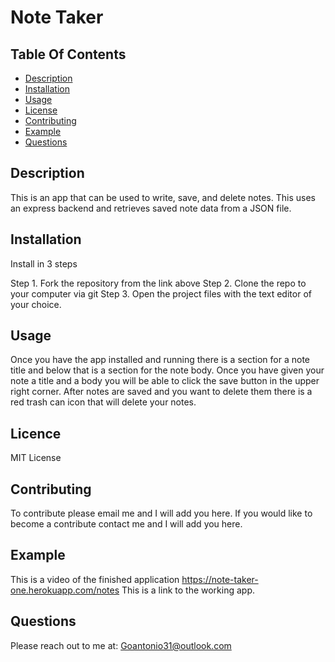 
  
  # Note Taker

  ## Table Of Contents
  - [Description](#description)
  - [Installation](#installation)
  - [Usage](#usage)
  - [License](#license)
  - [Contributing](#contributing)
  - [Example](#example)
  - [Questions](#questions)

  ## Description 
  This is an app that can be used to write, save, and delete notes. This uses an express backend and retrieves saved note data from a JSON file. 

  
  ## Installation
  Install in 3 steps

Step 1. Fork the repository from the link above
Step 2. Clone the repo to your computer via git
Step 3. Open the project files with the text editor of your choice.

  ## Usage
  Once you have the app installed and running there is a section for a note title and below that is a section for the note body. Once you have given your note a title and a body you will be able to click the save button in the upper right corner. After notes are saved and you want to delete them there is a red trash can icon that will delete your notes.

  ## Licence
  MIT License

  ## Contributing
  To contribute please email me and I will add you here. 
  If you would like to become a contribute contact me and I will add you here.

  ## Example
  This is a video of the finished application
  https://note-taker-one.herokuapp.com/notes This is a link to the working app.

  ## Questions
  Please reach out to me at:
  Goantonio31@outlook.com


  
